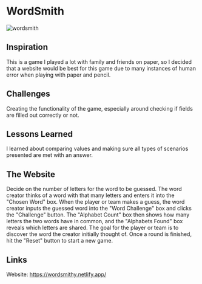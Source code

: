 # WordSmith

![wordsmith](https://github.com/user-attachments/assets/7eb6c317-4ffe-4331-85c5-25f1f1e5486f)

## Inspiration

This is a game I played a lot with family and friends on paper, so I decided that a website would be best for this game due to many instances of human error when playing with paper and pencil.

## Challenges

Creating the functionality of the game, especially around checking if fields are filled out correctly or not.

## Lessons Learned

I learned about comparing values and making sure all types of scenarios presented are met with an answer.

## The Website

Decide on the number of letters for the word to be guessed. The word creator thinks of a word with that many letters and enters it into the "Chosen Word" box. When the player or team makes a guess, the word creator inputs the guessed word into the "Word Challenge" box and clicks the "Challenge" button. The "Alphabet Count" box then shows how many letters the two words have in common, and the "Alphabets Found" box reveals which letters are shared. The goal for the player or team is to discover the word the creator initially thought of. Once a round is finished, hit the "Reset" button to start a new game.

## Links

Website: https://wordsmithy.netlify.app/
